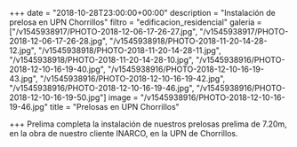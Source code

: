 +++
date = "2018-10-28T23:00:00+00:00"
description = "Instalación de prelosa en UPN Chorrillos"
filtro = "edificacion_residencial"
galeria = ["/v1545938917/PHOTO-2018-12-06-17-26-27.jpg", "/v1545938917/PHOTO-2018-12-06-17-26-28.jpg", "/v1545938918/PHOTO-2018-11-20-14-28-12.jpg", "/v1545938918/PHOTO-2018-11-20-14-28-11.jpg", "/v1545938918/PHOTO-2018-11-20-14-28-10.jpg", "/v1545938916/PHOTO-2018-12-10-16-19-40.jpg", "/v1545938916/PHOTO-2018-12-10-16-19-43.jpg", "/v1545938916/PHOTO-2018-12-10-16-19-42.jpg", "/v1545938916/PHOTO-2018-12-10-16-19-46.jpg", "/v1545938916/PHOTO-2018-12-10-16-19-50.jpg"]
image = "/v1545938916/PHOTO-2018-12-10-16-19-46.jpg"
title = "Prelosas en UPN Chorrillos"

+++
Prelima completa la instalación de nuestros prelosas prelima de 7.20m, en la obra de nuestro cliente INARCO, en la UPN de Chorrillos.